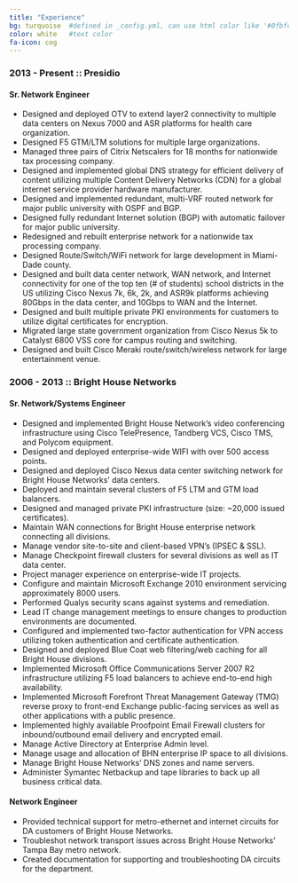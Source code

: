 ```yaml
---
title: "Experience"
bg: turquoise  #defined in _config.yml, can use html color like '#0fbfcf'
color: white   #text color
fa-icon: cog
---
```


### 2013 - Present :: Presidio
#### Sr. Network Engineer

- Designed and deployed OTV to extend layer2 connectivity to multiple data centers on Nexus 7000 and ASR platforms for health care organization.
- Designed F5 GTM/LTM solutions for multiple large organizations.
- Managed three pairs of Citrix Netscalers for 18 months for nationwide tax processing company.
- Designed and implemented global DNS strategy for efficient delivery of content utilizing multiple Content Delivery Networks (CDN) for a global internet service provider hardware manufacturer.
- Designed and implemented redundant, multi-VRF routed network for major public university with OSPF and BGP.
- Designed fully redundant Internet solution (BGP) with automatic failover for major public university.
- Redesigned and rebuilt enterprise network for a nationwide tax processing company.
- Designed Route/Switch/WiFi network for large development in Miami-Dade county.
- Designed and built data center network, WAN network, and Internet connectivity for one of the top ten (# of students) school districts in the US utilizing Cisco Nexus 7k, 6k, 2k, and ASR9k platforms achieving 80Gbps in the data center, and 10Gbps to WAN and the Internet.
- Designed and built multiple private PKI environments for customers to utilize digital certificates for encryption.
- Migrated large state government organization from Cisco Nexus 5k to Catalyst 6800 VSS core for campus routing and switching.
- Designed and built Cisco Meraki route/switch/wireless network for large entertainment venue.

### 2006 - 2013 :: Bright House Networks
#### Sr. Network/Systems Engineer

- Designed and implemented Bright House Network’s video conferencing infrastructure using Cisco TelePresence, Tandberg VCS, Cisco TMS, and Polycom equipment.
- Designed and deployed enterprise-wide WIFI with over 500 access points.
- Designed and deployed Cisco Nexus data center switching network for Bright House Networks’ data centers.
- Deployed and maintain several clusters of F5 LTM and GTM load balancers.
- Designed and managed private PKI infrastructure (size: ~20,000 issued certificates).
- Maintain WAN connections for Bright House enterprise network connecting all divisions.
- Manage vendor site-to-site and client-based VPN’s (IPSEC & SSL).
- Manage Checkpoint firewall clusters for several divisions as well as IT data center.
- Project manager experience on enterprise-wide IT projects.
- Configure and maintain Microsoft Exchange 2010 environment servicing approximately 8000 users.
- Performed Qualys security scans against systems and remediation.
- Lead IT change management meetings to ensure changes to production environments are documented.
- Configured and implemented two-factor authentication for VPN access utilizing token authentication and certificate authentication.
- Designed and deployed Blue Coat web filtering/web caching for all Bright House divisions.
- Implemented Microsoft Office Communications Server 2007 R2 infrastructure utilizing F5 load balancers to achieve end-to-end high availability.
- Implemented Microsoft Forefront Threat Management Gateway (TMG) reverse proxy to front-end Exchange public-facing services as well as other applications with a public presence.
- Implemented highly available Proofpoint Email Firewall clusters for inbound/outbound email delivery and encrypted email.
- Manage Active Directory at Enterprise Admin level.
- Manage usage and allocation of BHN enterprise IP space to all divisions.
- Manage Bright House Networks’ DNS zones and name servers.
- Administer Symantec Netbackup and tape libraries to back up all business critical data.

#### Network Engineer

- Provided technical support for metro-ethernet and internet circuits for DA customers of Bright House Networks.
- Troubleshot network transport issues across Bright House Networks’ Tampa Bay metro network.
- Created documentation for supporting and troubleshooting DA circuits for the department.

